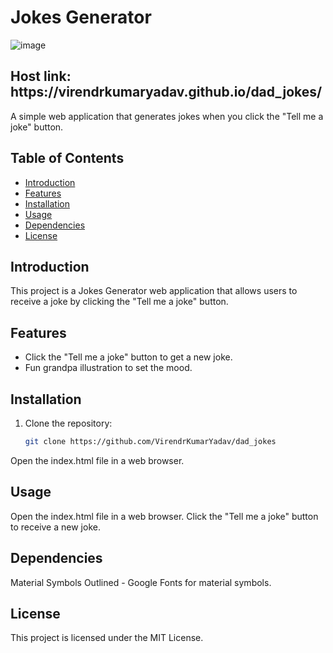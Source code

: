 
# Jokes Generator

![image](https://github.com/VirendrKumarYadav/dad_jokes/assets/87600216/cc22b755-5066-474e-9b66-36aec52c4cbc)

<h2>Host link: https://virendrkumaryadav.github.io/dad_jokes/</h2> 
  
A simple web application that generates jokes when you click the "Tell me a joke" button.

## Table of Contents

- [Introduction](#introduction)
- [Features](#features)
- [Installation](#installation)
- [Usage](#usage)
- [Dependencies](#dependencies)
- [License](#license)

## Introduction

This project is a Jokes Generator web application that allows users to receive a joke by clicking the "Tell me a joke" button.

## Features

- Click the "Tell me a joke" button to get a new joke.
- Fun grandpa illustration to set the mood.

## Installation

1. Clone the repository:

   ```bash
   git clone https://github.com/VirendrKumarYadav/dad_jokes

Open the index.html file in a web browser.
## Usage
Open the index.html file in a web browser.
Click the "Tell me a joke" button to receive a new joke.
## Dependencies
Material Symbols Outlined - Google Fonts for material symbols.
## License
This project is licensed under the MIT License.

